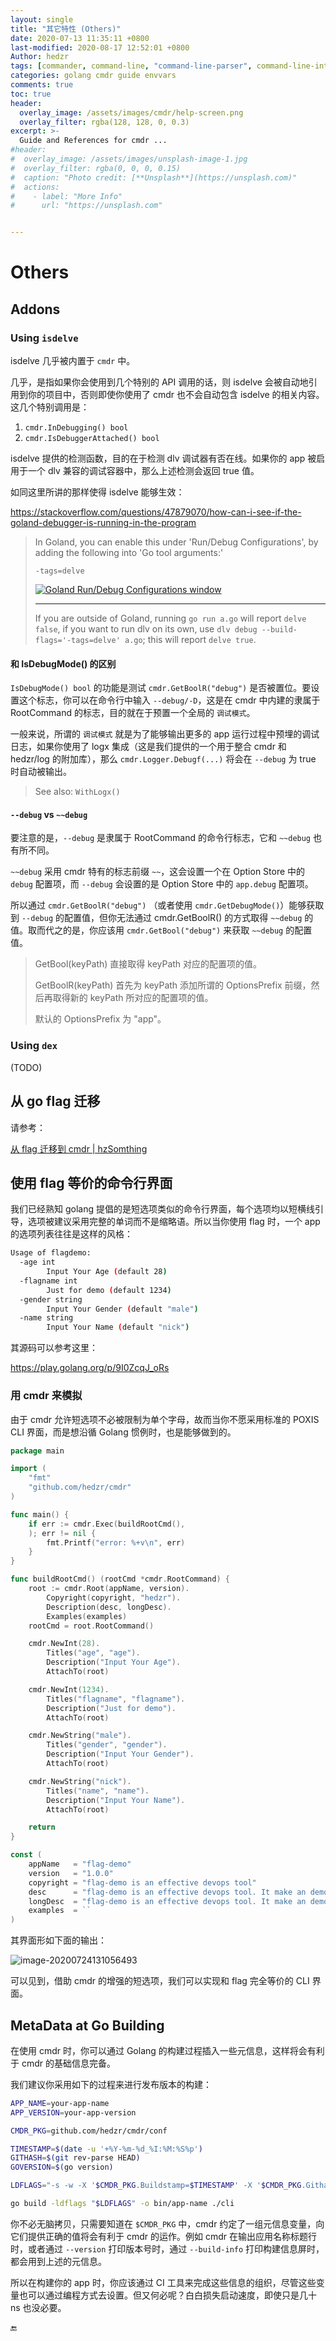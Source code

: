 ```yaml
---
layout: single
title: "其它特性 (Others)"
date: 2020-07-13 11:35:11 +0800
last-modified: 2020-08-17 12:52:01 +0800
Author: hedzr
tags: [commander, command-line, "command-line-parser", command-line-interface,  getops, posix, posix-compatible, hierarchical-configuration, hierarchy, cli, golang]
categories: golang cmdr guide envvars
comments: true
toc: true
header:
  overlay_image: /assets/images/cmdr/help-screen.png
  overlay_filter: rgba(128, 128, 0, 0.3)
excerpt: >-
  Guide and References for cmdr ...
#header:
#  overlay_image: /assets/images/unsplash-image-1.jpg
#  overlay_filter: rgba(0, 0, 0, 0.15)
#  caption: "Photo credit: [**Unsplash**](https://unsplash.com)"
#  actions:
#    - label: "More Info"
#      url: "https://unsplash.com"


---
```




# Others



## Addons

### Using `isdelve`

isdelve 几乎被内置于 `cmdr` 中。

几乎，是指如果你会使用到几个特别的 API 调用的话，则 isdelve 会被自动地引用到你的项目中，否则即使你使用了 cmdr 也不会自动包含 isdelve 的相关内容。这几个特别调用是：

1. `cmdr.InDebugging() bool`
2. `cmdr.IsDebuggerAttached() bool`

isdelve 提供的检测函数，目的在于检测 dlv 调试器有否在线。如果你的 app 被启用于一个 dlv 兼容的调试容器中，那么上述检测会返回 true 值。

如同这里所讲的那样使得 isdelve 能够生效：

https://stackoverflow.com/questions/47879070/how-can-i-see-if-the-goland-debugger-is-running-in-the-program

> In Goland, you can enable this under 'Run/Debug Configurations', by adding the following into 'Go tool arguments:'
>
> ```golang
> -tags=delve
> ```
>
> [![Goland Run/Debug Configurations window](https://i.stack.imgur.com/fPKA2.png)](https://i.stack.imgur.com/fPKA2.png)
>
> ------
>
> If you are outside of Goland, running `go run a.go` will report `delve false`, if you want to run dlv on its own, use `dlv debug --build-flags='-tags=delve' a.go`; this will report `delve true`.





#### 和 IsDebugMode() 的区别

`IsDebugMode() bool` 的功能是测试 `cmdr.GetBoolR("debug")` 是否被置位。要设置这个标志，你可以在命令行中输入 `--debug/-D`，这是在 cmdr 中内建的隶属于 RootCommand 的标志，目的就在于预置一个全局的 `调试模式`。

一般来说，所谓的 `调试模式` 就是为了能够输出更多的 app 运行过程中预埋的调试日志，如果你使用了 logx 集成（这是我们提供的一个用于整合 cmdr 和 hedzr/log 的附加库），那么 `cmdr.Logger.Debugf(...)` 将会在 `--debug` 为 true 时自动被输出。

> See also: `WithLogx()`



#### `--debug` vs `~~debug`

要注意的是，`--debug` 是隶属于 RootCommand 的命令行标志，它和 `~~debug` 也有所不同。

`~~debug` 采用 cmdr 特有的标志前缀 `~~`，这会设置一个在 Option Store 中的 `debug` 配置项，而 `--debug` 会设置的是 Option Store 中的 `app.debug` 配置项。

所以通过 `cmdr.GetBoolR("debug")` （或者使用 `cmdr.GetDebugMode()`）能够获取到 `--debug` 的配置值，但你无法通过 cmdr.GetBoolR() 的方式取得 `~~debug` 的值。取而代之的是，你应该用 `cmdr.GetBool("debug")` 来获取 `~~debug` 的配置值。

> GetBool(keyPath) 直接取得 keyPath 对应的配置项的值。
>
> GetBoolR(keyPath) 首先为 keyPath 添加所谓的 OptionsPrefix 前缀，然后再取得新的 keyPath 所对应的配置项的值。
>
> 默认的 OptionsPrefix 为 "app"。





### Using `dex`

(TODO)





## 从 go flag 迁移

请参考：

 [从 flag 迁移到 cmdr | hzSomthing](https://hedzr.github.io/golang/cmdr/others/cmdr-migrating-from-flag/) 



## 使用 flag 等价的命令行界面

我们已经熟知 golang 提倡的是短选项类似的命令行界面，每个选项均以短横线引导，选项被建议采用完整的单词而不是缩略语。所以当你使用 flag 时，一个 app 的选项列表往往是这样的风格：

```bash
Usage of flagdemo:
  -age int
    	Input Your Age (default 28)
  -flagname int
    	Just for demo (default 1234)
  -gender string
    	Input Your Gender (default "male")
  -name string
    	Input Your Name (default "nick")
```

其源码可以参考这里：

<https://play.golang.org/p/9I0ZcqJ_oRs>





### 用 cmdr 来模拟

由于 cmdr 允许短选项不必被限制为单个字母，故而当你不愿采用标准的 POXIS CLI 界面，而是想沿循 Golang 惯例时，也是能够做到的。

```go
package main

import (
	"fmt"
	"github.com/hedzr/cmdr"
)

func main() {
	if err := cmdr.Exec(buildRootCmd(),
	); err != nil {
		fmt.Printf("error: %+v\n", err)
	}
}

func buildRootCmd() (rootCmd *cmdr.RootCommand) {
	root := cmdr.Root(appName, version).
		Copyright(copyright, "hedzr").
		Description(desc, longDesc).
		Examples(examples)
	rootCmd = root.RootCommand()

	cmdr.NewInt(28).
		Titles("age", "age").
		Description("Input Your Age").
		AttachTo(root)

	cmdr.NewInt(1234).
		Titles("flagname", "flagname").
		Description("Just for demo").
		AttachTo(root)

	cmdr.NewString("male").
		Titles("gender", "gender").
		Description("Input Your Gender").
		AttachTo(root)

	cmdr.NewString("nick").
		Titles("name", "name").
		Description("Input Your Name").
		AttachTo(root)

	return
}

const (
	appName   = "flag-demo"
	version   = "1.0.0"
	copyright = "flag-demo is an effective devops tool"
	desc      = "flag-demo is an effective devops tool. It make an demo application for `cmdr`."
	longDesc  = "flag-demo is an effective devops tool. It make an demo application for `cmdr`."
	examples  = ``
)
```



其界面形如下面的输出：

![image-20200724131056493](https://i.loli.net/2020/07/24/wgFbJzSMeYZ1XNy.png)



可以见到，借助 cmdr 的增强的短选项，我们可以实现和 flag 完全等价的 CLI 界面。









## MetaData at Go Building

在使用 cmdr 时，你可以通过 Golang 的构建过程插入一些元信息，这样将会有利于 cmdr 的基础信息完备。

我们建议你采用如下的过程来进行发布版本的构建：

```bash
APP_NAME=your-app-name
APP_VERSION=your-app-version

CMDR_PKG=github.com/hedzr/cmdr/conf

TIMESTAMP=$(date -u '+%Y-%m-%d_%I:%M:%S%p')
GITHASH=$(git rev-parse HEAD)
GOVERSION=$(go version)

LDFLAGS="-s -w -X '$CMDR_PKG.Buildstamp=$TIMESTAMP' -X '$CMDR_PKG.Githash=$GITHASH' -X '$CMDR_PKG.GoVersion=$GOVERSION' -X '$CMDR_PKG.Version=$APP_VERSION' -X '$CMDR_PKG.AppName=$APP_NAME"

go build -ldflags "$LDFLAGS" -o bin/app-name ./cli
```

你不必无脑拷贝，只需要知道在 `$CMDR_PKG` 中，cmdr 约定了一组元信息变量，向它们提供正确的值将会有利于 cmdr 的运作。例如 cmdr 在输出应用名称标题行时，或者通过 `--version` 打印版本号时，通过 `--build-info` 打印构建信息屏时，都会用到上述的元信息。

所以在构建你的 app 时，你应该通过 CI 工具来完成这些信息的组织，尽管这些变量也可以通过编程方式去设置。但又何必呢？白白损失启动速度，即使只是几十 ns 也没必要。











🔚



